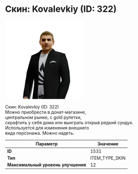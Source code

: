 # Скин: Kovalevkiy (ID: 322)

![Item Image](../img/1531.webp?raw=true)

Скин: Kovalevkiy (ID: 322)<br>Можно приобрести в донат-магазине,<br>центральном рынке, с gold рулетки,<br>скрафтить у себя дома или выиграть открыв редкий сундук.<br>Используется для изменения внешнего<br>вида персонажа. Можно надеть.


| Параметр | Значение |
|----------|----------|
| **ID** | 1531 |
| **Тип** | ITEM_TYPE_SKIN |
| **Максимальный уровень улучшения** | 12 |

